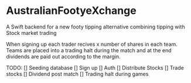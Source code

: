 # AustralianFootyeXchange

A Swift backend for a new footy tipping alternative
combining tipping with Stock market trading

When signing up each trader recives x number of shares in each team.
Teams are placed into a trading halt during the match and at the end dividends are paid out according to the margin.

TODO:
[] Seeding database
[] Sign up
[] Auth
[] Distribute Stocks
[] Trade stocks
[] Dividend post match
[] Trading halt during games

